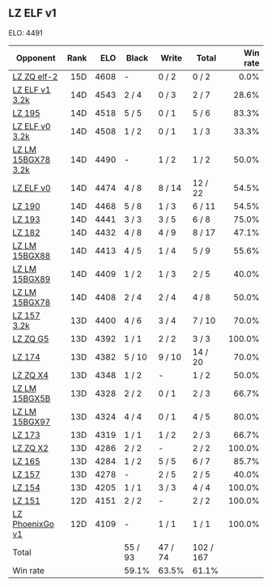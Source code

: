 ## LZ ELF v1 ##

ELO: 4491

Opponent | Rank | ELO | Black | Write | Total | Win rate
---------|-----:|----:|-------|-------|-------|-------:
[LZ ZQ elf-2](LZ%20ZQ%20elf-2.md) | 15D | 4608 | - | 0 / 2 | 0 / 2 | 0.0%
[LZ ELF v1 3.2k](LZ%20ELF%20v1%203.2k.md) | 14D | 4543 | 2 / 4 | 0 / 3 | 2 / 7 | 28.6%
[LZ 195](LZ%20195.md) | 14D | 4518 | 5 / 5 | 0 / 1 | 5 / 6 | 83.3%
[LZ ELF v0 3.2k](LZ%20ELF%20v0%203.2k.md) | 14D | 4508 | 1 / 2 | 0 / 1 | 1 / 3 | 33.3%
[LZ LM 15BGX78 3.2k](LZ%20LM%2015BGX78%203.2k.md) | 14D | 4490 | - | 1 / 2 | 1 / 2 | 50.0%
[LZ ELF v0](LZ%20ELF%20v0.md) | 14D | 4474 | 4 / 8 | 8 / 14 | 12 / 22 | 54.5%
[LZ 190](LZ%20190.md) | 14D | 4468 | 5 / 8 | 1 / 3 | 6 / 11 | 54.5%
[LZ 193](LZ%20193.md) | 14D | 4441 | 3 / 3 | 3 / 5 | 6 / 8 | 75.0%
[LZ 182](LZ%20182.md) | 14D | 4432 | 4 / 8 | 4 / 9 | 8 / 17 | 47.1%
[LZ LM 15BGX88](LZ%20LM%2015BGX88.md) | 14D | 4413 | 4 / 5 | 1 / 4 | 5 / 9 | 55.6%
[LZ LM 15BGX89](LZ%20LM%2015BGX89.md) | 14D | 4409 | 1 / 2 | 1 / 3 | 2 / 5 | 40.0%
[LZ LM 15BGX78](LZ%20LM%2015BGX78.md) | 14D | 4408 | 2 / 4 | 2 / 4 | 4 / 8 | 50.0%
[LZ 157 3.2k](LZ%20157%203.2k.md) | 13D | 4400 | 4 / 6 | 3 / 4 | 7 / 10 | 70.0%
[LZ ZQ G5](LZ%20ZQ%20G5.md) | 13D | 4392 | 1 / 1 | 2 / 2 | 3 / 3 | 100.0%
[LZ 174](LZ%20174.md) | 13D | 4382 | 5 / 10 | 9 / 10 | 14 / 20 | 70.0%
[LZ ZQ X4](LZ%20ZQ%20X4.md) | 13D | 4348 | 1 / 2 | - | 1 / 2 | 50.0%
[LZ LM 15BGX5B](LZ%20LM%2015BGX5B.md) | 13D | 4328 | 2 / 2 | 0 / 1 | 2 / 3 | 66.7%
[LZ LM 15BGX97](LZ%20LM%2015BGX97.md) | 13D | 4324 | 4 / 4 | 0 / 1 | 4 / 5 | 80.0%
[LZ 173](LZ%20173.md) | 13D | 4319 | 1 / 1 | 1 / 2 | 2 / 3 | 66.7%
[LZ ZQ X2](LZ%20ZQ%20X2.md) | 13D | 4286 | 2 / 2 | - | 2 / 2 | 100.0%
[LZ 165](LZ%20165.md) | 13D | 4284 | 1 / 2 | 5 / 5 | 6 / 7 | 85.7%
[LZ 157](LZ%20157.md) | 13D | 4278 | - | 2 / 5 | 2 / 5 | 40.0%
[LZ 154](LZ%20154.md) | 13D | 4205 | 1 / 1 | 3 / 3 | 4 / 4 | 100.0%
[LZ 151](LZ%20151.md) | 12D | 4151 | 2 / 2 | - | 2 / 2 | 100.0%
[LZ PhoenixGo v1](LZ%20PhoenixGo%20v1.md) | 12D | 4109 | - | 1 / 1 | 1 / 1 | 100.0%
Total | | | 55 / 93 | 47 / 74 | 102 / 167 | 
Win rate| | | 59.1% | 63.5% | 61.1% | 
